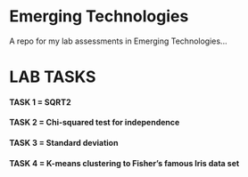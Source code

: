 # Emerging Technologies

A repo for my lab assessments in Emerging Technologies...

# LAB TASKS

#### TASK 1 = SQRT2

#### TASK 2 = Chi-squared test for independence

#### TASK 3 = Standard deviation

#### TASK 4 = K-means clustering to Fisher’s famous Iris data set
